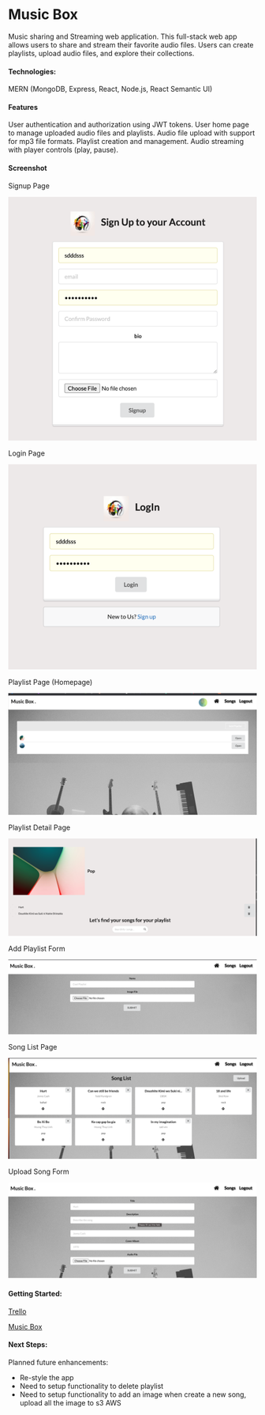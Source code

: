 
# Music Box

Music sharing and Streaming web application.
This full-stack web app allows users to share and stream their favorite audio files. Users can create playlists, upload audio files, and explore their collections.

#### Technologies: 
MERN (MongoDB, Express, React, Node.js, React Semantic UI)


#### Features
User authentication and authorization using JWT tokens.
User home page to manage uploaded audio files and playlists.
Audio file upload with support for mp3 file formats.
Playlist creation and management.
Audio streaming with player controls (play, pause).

#### Screenshot

Signup Page

![img_5.png](img_5.png)

Login Page

![img_6.png](img_6.png)

Playlist Page (Homepage)

![img.png](img.png)

Playlist Detail Page

![img_1.png](img_1.png)

Add Playlist Form

![img_2.png](img_2.png)

Song List Page

![img_3.png](img_3.png)

Upload Song Form

![img_4.png](img_4.png)

#### Getting Started:
[Trello](https://trello.com/b/6v0txBjE/music-box)

[Music Box](http://localhost:8000/)

#### Next Steps: 

Planned future enhancements:
* Re-style the app 
* Need to setup functionality to delete playlist 
* Need to setup functionality to add an image when create a new song, upload all the image to s3 AWS










